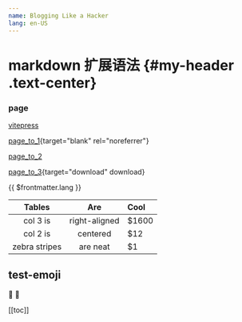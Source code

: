 ```yaml
---
name: Blogging Like a Hacker
lang: en-US
---
```


# markdown 扩展语法 {#my-header .text-center}
### page
[vitepress](https://vitepress.dev/zh/guide/markdown)

[page_to_1](/introduce/page_one/主要功能.html){target="blank" rel="noreferrer"} <!-- 绝对路径 -->

[page_to_2](../../introduce/page_one/主要用途.md) <!-- 相对路径 -->

[page_to_3](../../introduce/page_one/主要用途.md){target="download" download}

{{ $frontmatter.lang }}

|    Tables     |      Are      | Cool  |
| :-----------: | :-----------: | :---  |
|   col 3 is    | right-aligned | $1600 |
|   col 2 is    |   centered    |  $12  |
| zebra stripes |   are neat    |  $1   |

## test-emoji
:tada: :100:


[[toc]]

<style>
	.text-center{
		text-align: center
	}
</style>
